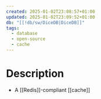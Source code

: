 ```yaml
---
created: 2025-01-02T23:08:57+01:00
updated: 2025-01-02T23:09:52+01:00
db: "[[!db/sw/DiceDB|DiceDB]]"
tags:
  - database
  - open-source
  - cache
---
```

# Description
- A [[Redis]]-compliant [[cache]]